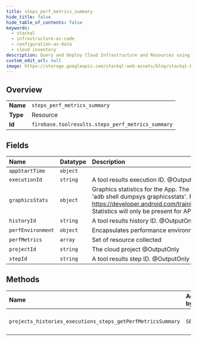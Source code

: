 ```yaml
---
title: steps_perf_metrics_summary
hide_title: false
hide_table_of_contents: false
keywords:
  - stackql
  - infrastructure-as-code
  - configuration-as-data
  - cloud inventory
description: Query and Deploy Cloud Infrastructure and Resources using SQL
custom_edit_url: null
image: https://storage.googleapis.com/stackql-web-assets/blog/stackql-blog-post-featured-image.png
---
```

  
    

## Overview
<table><tbody>
<tr><td><b>Name</b></td><td><code>steps_perf_metrics_summary</code></td></tr>
<tr><td><b>Type</b></td><td>Resource</td></tr>
<tr><td><b>Id</b></td><td><code>firebase.toolresults.steps_perf_metrics_summary</code></td></tr>
</tbody></table>

## Fields
| Name | Datatype | Description |
|:-----|:---------|:------------|
| `appStartTime` | `object` |  |
| `executionId` | `string` | A tool results execution ID. @OutputOnly |
| `graphicsStats` | `object` | Graphics statistics for the App. The information is collected from 'adb shell dumpsys graphicsstats'. For more info see: https://developer.android.com/training/testing/performance.html Statistics will only be present for API 23+. |
| `historyId` | `string` | A tool results history ID. @OutputOnly |
| `perfEnvironment` | `object` | Encapsulates performance environment info |
| `perfMetrics` | `array` | Set of resource collected |
| `projectId` | `string` | The cloud project @OutputOnly |
| `stepId` | `string` | A tool results step ID. @OutputOnly |
## Methods
| Name | Accessible by | Required Params |
|:-----|:--------------|:----------------|
| `projects_histories_executions_steps_getPerfMetricsSummary` | `SELECT` | `executionId, historyId, projectId, stepId` |
